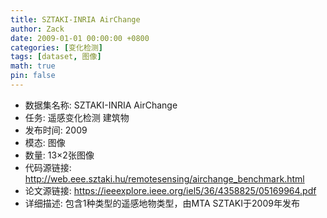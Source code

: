 ```yaml
---
title: SZTAKI-INRIA AirChange
author: Zack
date: 2009-01-01 00:00:00 +0800
categories: [变化检测]
tags: [dataset, 图像]
math: true
pin: false
---
```

- 数据集名称: SZTAKI-INRIA AirChange
- 任务: 遥感变化检测 建筑物
- 发布时间: 2009
- 模态: 图像
- 数量: 13×2张图像
- 代码源链接: http://web.eee.sztaki.hu/remotesensing/airchange_benchmark.html
- 论文源链接: https://ieeexplore.ieee.org/iel5/36/4358825/05169964.pdf
- 详细描述: 包含1种类型的遥感地物类型，由MTA SZTAKI于2009年发布
